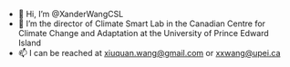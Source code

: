 - 👋 Hi, I’m @XanderWangCSL
- 👀 I’m the director of Climate Smart Lab in the Canadian Centre for Climate Change and Adaptation at the University of Prince Edward Island
- 📫 I can be reached at xiuquan.wang@gmail.com or xxwang@upei.ca

<!---
XanderWangCSL/XanderWangCSL is a ✨ special ✨ repository because its `README.md` (this file) appears on your GitHub profile.
You can click the Preview link to take a look at your changes.
--->

